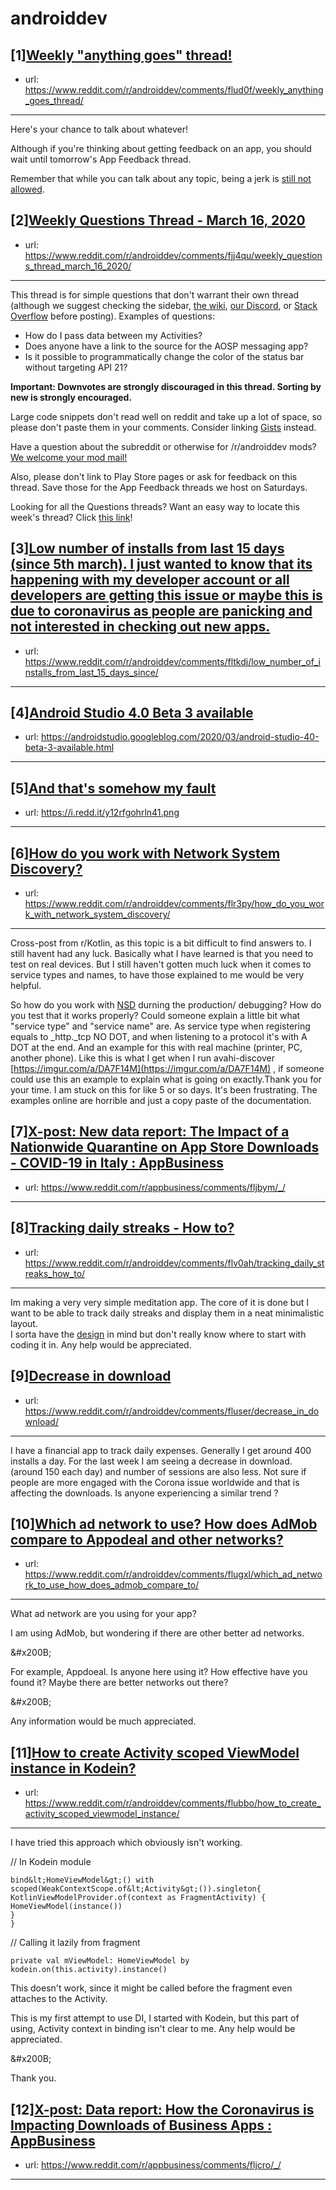 # androiddev
## [1][Weekly "anything goes" thread!](https://www.reddit.com/r/androiddev/comments/flud0f/weekly_anything_goes_thread/)
- url: https://www.reddit.com/r/androiddev/comments/flud0f/weekly_anything_goes_thread/
---
Here's your chance to talk about whatever!

Although if you're thinking about getting feedback on an app, you should wait until tomorrow's App Feedback thread.

Remember that while you can talk about any topic, being a jerk is [still not allowed](https://www.reddit.com/r/androiddev/wiki/rules#wiki_rules_for_comments).
## [2][Weekly Questions Thread - March 16, 2020](https://www.reddit.com/r/androiddev/comments/fjj4qu/weekly_questions_thread_march_16_2020/)
- url: https://www.reddit.com/r/androiddev/comments/fjj4qu/weekly_questions_thread_march_16_2020/
---
This thread is for simple questions that don't warrant their own thread (although we suggest checking the sidebar, [the wiki](http://www.reddit.com/r/androiddev/wiki/), [our Discord](https://discord.gg/D2cNrqX), or [Stack Overflow](http://stackoverflow.com) before posting). Examples of questions:

* How do I pass data between my Activities?
* Does anyone have a link to the source for the AOSP messaging app?
* Is it possible to programmatically change the color of the status bar without targeting API 21?

**Important: Downvotes are strongly discouraged in this thread. Sorting by new is strongly encouraged.**

Large code snippets don't read well on reddit and take up a lot of space, so please don't paste them in your comments. Consider linking [Gists](https://gist.github.com) instead.

Have a question about the subreddit or otherwise for /r/androiddev mods? [We welcome your mod mail!](http://www.reddit.com/message/compose?to=%2Fr%2Fandroiddev)

Also, please don't link to Play Store pages or ask for feedback on this thread. Save those for the App Feedback threads we host on Saturdays.

Looking for all the Questions threads? Want an easy way to locate this week's thread? Click [this link](https://www.reddit.com/r/androiddev/search?q=title%3A%22questions+thread%22+author%3A%22AutoModerator%22&amp;restrict_sr=on&amp;sort=new&amp;t=all)!
## [3][Low number of installs from last 15 days (since 5th march). I just wanted to know that its happening with my developer account or all developers are getting this issue or maybe this is due to coronavirus as people are panicking and not interested in checking out new apps.](https://www.reddit.com/r/androiddev/comments/fltkdj/low_number_of_installs_from_last_15_days_since/)
- url: https://www.reddit.com/r/androiddev/comments/fltkdj/low_number_of_installs_from_last_15_days_since/
---

## [4][Android Studio 4.0 Beta 3 available](https://www.reddit.com/r/androiddev/comments/flh28d/android_studio_40_beta_3_available/)
- url: https://androidstudio.googleblog.com/2020/03/android-studio-40-beta-3-available.html
---

## [5][And that's somehow my fault](https://www.reddit.com/r/androiddev/comments/fl7jq0/and_thats_somehow_my_fault/)
- url: https://i.redd.it/y12rfgohrln41.png
---

## [6][How do you work with Network System Discovery?](https://www.reddit.com/r/androiddev/comments/flr3py/how_do_you_work_with_network_system_discovery/)
- url: https://www.reddit.com/r/androiddev/comments/flr3py/how_do_you_work_with_network_system_discovery/
---
Cross-post from r/Kotlin, as this topic is a bit difficult to find answers to. I still havent had any luck. Basically what I have learned is that you need to test on real devices. But I still haven't gotten much luck when it comes to service types and names, to have those explained to me would be very helpful.

So how do you work with [NSD](https://developer.android.com/training/connect-devices-wirelessly/nsd) durning the production/ debugging? How do you test that it works properly? Could someone explain a little bit what "service type" and "service name" are. As service type when registering equals to \_http.\_tcp NO DOT, and when listening to a protocol it's with A DOT at the end. And an example for this with real machine (printer, PC, another phone). Like this is what I get when I run avahi-discover [https://imgur.com/a/DA7F14M](https://imgur.com/a/DA7F14M)  , if someone could use this an example to explain what is going on exactly.Thank you for your time. I am stuck on this for like 5 or so days. It's been frustrating. The examples online are horrible and just a copy paste of the documentation.
## [7][X-post: New data report: The Impact of a Nationwide Quarantine on App Store Downloads - COVID-19 in Italy : AppBusiness](https://www.reddit.com/r/androiddev/comments/flp52t/xpost_new_data_report_the_impact_of_a_nationwide/)
- url: https://www.reddit.com/r/appbusiness/comments/fljbym/_/
---

## [8][Tracking daily streaks - How to?](https://www.reddit.com/r/androiddev/comments/flv0ah/tracking_daily_streaks_how_to/)
- url: https://www.reddit.com/r/androiddev/comments/flv0ah/tracking_daily_streaks_how_to/
---
Im making a very very simple meditation app. The core of it is done but I want to be able to track daily streaks and display them in a neat minimalistic layout.   
I sorta have the [design](https://imgur.com/a/EKCafU7) in mind but don't really know where to start with coding it in. 
Any help would be appreciated.
## [9][Decrease in download](https://www.reddit.com/r/androiddev/comments/fluser/decrease_in_download/)
- url: https://www.reddit.com/r/androiddev/comments/fluser/decrease_in_download/
---
I have a financial app to track daily expenses. Generally I get around 400 installs a day. For the last week I am seeing a decrease in download. (around 150 each day) and number of sessions are also less. Not sure if people are more engaged with the Corona issue worldwide and that is affecting the downloads. Is anyone experiencing a similar trend ?
## [10][Which ad network to use? How does AdMob compare to Appodeal and other networks?](https://www.reddit.com/r/androiddev/comments/flugxl/which_ad_network_to_use_how_does_admob_compare_to/)
- url: https://www.reddit.com/r/androiddev/comments/flugxl/which_ad_network_to_use_how_does_admob_compare_to/
---
What ad network are you using for your app?  


I am using AdMob, but wondering if there are other better ad networks.

&amp;#x200B;

For example, Appdoeal. Is anyone here using it? How effective have you found it? Maybe there are better networks out there?

&amp;#x200B;

Any information would be much appreciated.
## [11][How to create Activity scoped ViewModel instance in Kodein?](https://www.reddit.com/r/androiddev/comments/flubbo/how_to_create_activity_scoped_viewmodel_instance/)
- url: https://www.reddit.com/r/androiddev/comments/flubbo/how_to_create_activity_scoped_viewmodel_instance/
---
I have tried this approach which obviously isn't working.

// In Kodein module

`bind&lt;HomeViewModel&gt;() with scoped(WeakContextScope.of&lt;Activity&gt;()).singleton{`  
 `KotlinViewModelProvider.of(context as FragmentActivity) {`  
 `HomeViewModel(instance())`  
 `}`  
`}`

// Calling it lazily from fragment

`private val mViewModel: HomeViewModel by kodein.on(this.activity).instance()`

This doesn't work, since it might be called before the fragment even attaches to the Activity. 

This is my first attempt to use DI, I started with Kodein, but this part of using, Activity context in binding isn't clear to me. Any help would be appreciated. 

&amp;#x200B;

Thank you.
## [12][X-post: Data report: How the Coronavirus is Impacting Downloads of Business Apps : AppBusiness](https://www.reddit.com/r/androiddev/comments/flnaeq/xpost_data_report_how_the_coronavirus_is/)
- url: https://www.reddit.com/r/appbusiness/comments/fljcro/_/
---

